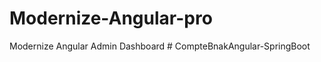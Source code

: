 # Modernize-Angular-pro
Modernize Angular Admin Dashboard
#   C o m p t e B n a k A n g u l a r - S p r i n g B o o t  
 
